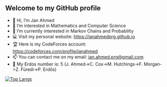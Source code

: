 ## Welcome to my GitHub profile

- 👋 Hi, I’m Jan Ahmed
- 👀 I’m interested in Mathematics and Computer Science
- 🌱 I’m currently interested in Markov Chains and Probability
- 💻 Visit my personal website: https://janahmedprg.github.io
- 🏆 Here is my CodeForces account: https://codeforces.com/profile/janahmed
- 📫 You can contact me on my email: jan.ahmed.prg@gmail.com
- 🔢 My Erdos number is: 5 (J. Ahmed->C. Cox->M. Hutchings->F. Morgan->Z. Füredi->P. Erdős)

<!-- [![Top Langs](https://github-readme-stats.vercel.app/api/top-langs/?username=janahmedprg&exclude_repo=https://github.com/johnma02/Population-Analysis)](https://github.com/janahmedprg/github-readme-stats&theme=onedark) -->
[![Top Langs](https://github-readme-stats.vercel.app/api/top-langs/?username=janahmedprg&exclude_repo=Population-Analysis&theme=darcula)](https://github.com/janahmedprg/github-readme-stats)

<!---
janahmedprg/janahmedprg is a ✨ special ✨ repository because its `README.md` (this file) appears on your GitHub profile.
You can click the Preview link to take a look at your changes.
--->
